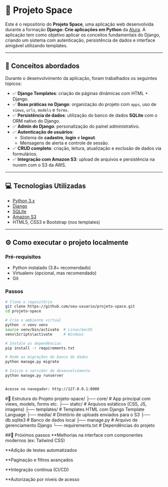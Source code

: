 # 🚀 Projeto Space

Este é o repositório do **Projeto Space**, uma aplicação web desenvolvida durante a formação **Django: Crie aplicações em Python** da [Alura](https://www.alura.com.br). A aplicação tem como objetivo aplicar os conceitos fundamentais do Django, criando um sistema com autenticação, persistência de dados e interface amigável utilizando templates.

---

## 🧠 Conceitos abordados

Durante o desenvolvimento da aplicação, foram trabalhados os seguintes tópicos:

- ✅ **Django Templates**: criação de páginas dinâmicas com HTML + Django.
- ✅ **Boas práticas no Django**: organização do projeto com `apps`, uso de `views`, `urls`, `models` e `forms`.
- ✅ **Persistência de dados**: utilização do banco de dados **SQLite** com o ORM nativo do Django.
- ✅ **Admin do Django**: personalização do painel administrativo.
- ✅ **Autenticação de usuários**:
  - Sistema de **cadastro**, **login** e **logout**.
  - Mensagens de alerta e controle de sessão.
- ✅ **CRUD completo**: criação, leitura, atualização e exclusão de dados via formulários.
- ✅ **Integração com Amazon S3**: upload de arquivos e persistência na nuvem com o S3 da AWS.

---

## 💻 Tecnologias Utilizadas

- [Python 3.x](https://www.python.org/)
- [Django](https://www.djangoproject.com/)
- [SQLite](https://www.sqlite.org/)
- [Amazon S3](https://aws.amazon.com/pt/s3/)
- HTML5, CSS3 e Bootstrap (nos templates)

---

## ⚙️ Como executar o projeto localmente

### Pré-requisitos

- Python instalado (3.8+ recomendado)
- Virtualenv (opcional, mas recomendado)
- Git

### Passos

```bash
# Clone o repositório
git clone https://github.com/seu-usuario/projeto-space.git
cd projeto-space

# Crie o ambiente virtual
python -m venv venv
source venv/bin/activate  # Linux/macOS
venv\Scripts\activate     # Windows

# Instale as dependências
pip install -r requirements.txt

# Rode as migrações do banco de dados
python manage.py migrate

# Inicie o servidor de desenvolvimento
python manage.py runserver


Acesse no navegador: http://127.0.0.1:8000
````

#📂 Estrutura do Projeto
projeto-space/
├── core/                  # App principal com views, models, forms etc.
├── static/                # Arquivos estáticos (CSS, JS, imagens)
├── templates/             # Templates HTML com Django Template Language
├── media/                 # Diretório de uploads enviados para o S3
├── db.sqlite3             # Banco de dados local
├── manage.py              # Arquivo de gerenciamento Django
└── requirements.txt       # Dependências do projeto


##📌 Próximos passos
**Melhorias na interface com componentes modernos (ex: Tailwind CSS)

**Adição de testes automatizados

**Paginação e filtros avançados

**Integração contínua (CI/CD)

**Autorização por níveis de acesso
